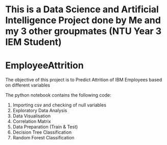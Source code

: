 # This is a Data Science and Artificial Intelligence Project done by Me and my 3 other groupmates (NTU Year 3 IEM Student)

# EmployeeAttrition
The objective of this project is to Predict Attrition of IBM Employees based on different variables

The python notebook contains the following code:
1. Importing csv and checking of null variables
2. Exploratory Data Analysis
3. Data Visualisation
4. Correlation Matrix 
5. Data Preparation (Train & Test)
6. Decision Tree Classification
7. Random Forest Classification
